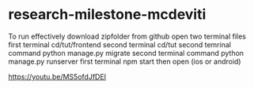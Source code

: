 # research-milestone-mcdeviti
To run effectively 
download zipfolder from github
open two terminal files
first terminal cd/tut/frontend
second terminal cd/tut
second temrinal command python manage.py migrate
second terminal command python manage.py runserver
first terminal npm start then open (ios or android)



https://youtu.be/MS5ofdJfDEI 

